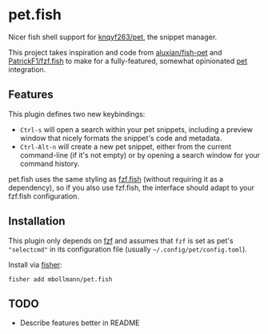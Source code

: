 # pet.fish

Nicer fish shell support for [knqyf263/pet](https://github.com/knqyf263/pet), the snippet manager.

This project takes inspiration and code from
[aluxian/fish-pet](https://github.com/aluxian/fish-pet) and
[PatrickF1/fzf.fish](https://github.com/PatrickF1/fzf.fish) to make for a
fully-featured, somewhat opinionated [pet](https://github.com/knqyf263/pet)
integration.

## Features

This plugin defines two new keybindings:

- `Ctrl-s` will open a search within your pet snippets, including a preview
  window that nicely formats the snippet's code and metadata.
- `Ctrl-Alt-n` will create a new pet snippet, either from the current
  command-line (if it's not empty) or by opening a search window for your
  command history.

pet.fish uses the same styling as
[fzf.fish](https://github.com/PatrickF1/fzf.fish) (without requiring it as a
dependency), so if you also use fzf.fish, the interface should adapt to your
fzf.fish configuration.

## Installation

This plugin only depends on [fzf](https://github.com/junegunn/fzf) and assumes
that `fzf` is set as pet's `"selectcmd"` in its configuration file (usually
`~/.config/pet/config.toml`).

Install via [fisher](https://github.com/jorgebucaran/fisher):

```
fisher add mbollmann/pet.fish
```


## TODO

- Describe features better in README
